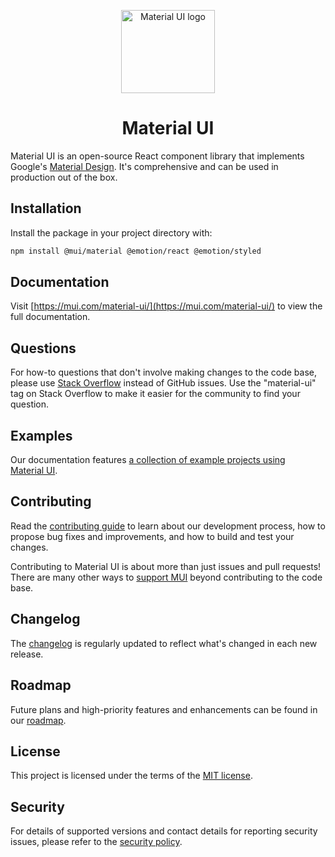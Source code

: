 <!-- markdownlint-disable-next-line -->
<p align="center">
  <a href="https://mui.com/material-ui/" rel="noopener" target="_blank"><img width="150" height="133" src="https://mui.com/static/logo.svg" alt="Material UI logo"></a>
</p>

<h1 align="center">Material UI</h1>

Material UI is an open-source React component library that implements Google's [Material Design](https://m2.material.io/design/introduction/). It's comprehensive and can be used in production out of the box.

## Installation

Install the package in your project directory with:

```bash
npm install @mui/material @emotion/react @emotion/styled
```

## Documentation

Visit [https://mui.com/material-ui/](https://mui.com/material-ui/) to view the full documentation.

## Questions

For how-to questions that don't involve making changes to the code base, please use [Stack Overflow](https://stackoverflow.com/questions/tagged/material-ui) instead of GitHub issues.
Use the "material-ui" tag on Stack Overflow to make it easier for the community to find your question.

## Examples

Our documentation features [a collection of example projects using Material UI](https://mui.com/material-ui/getting-started/example-projects/).

## Contributing

Read the [contributing guide](/CONTRIBUTING.md) to learn about our development process, how to propose bug fixes and improvements, and how to build and test your changes.

Contributing to Material UI is about more than just issues and pull requests!
There are many other ways to [support MUI](https://mui.com/material-ui/getting-started/faq/#mui-is-awesome-how-can-i-support-the-project) beyond contributing to the code base.

## Changelog

The [changelog](https://github.com/mui/material-ui/releases) is regularly updated to reflect what's changed in each new release.

## Roadmap

Future plans and high-priority features and enhancements can be found in our [roadmap](https://mui.com/material-ui/discover-more/roadmap/).

## License

This project is licensed under the terms of the
[MIT license](/LICENSE).

## Security

For details of supported versions and contact details for reporting security issues, please refer to the [security policy](https://github.com/mui/material-ui/security/policy).
